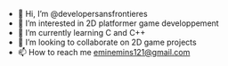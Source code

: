 - 👋 Hi, I’m @developersansfrontieres
- 👀 I’m interested in 2D platformer game developpement
- 🌱 I’m currently learning C and C++
- 💞️ I’m looking to collaborate on 2D game projects
- 📫 How to reach me eminemins121@gmail.com
